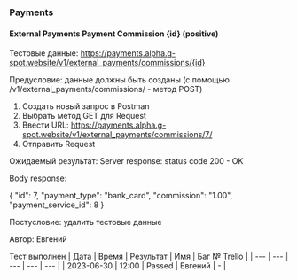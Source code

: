 ### Payments
#### External Payments Payment Commission {id} (positive)

Тестовые данные: https://payments.alpha.g-spot.website/v1/external_payments/commissions/{id}

Предусловие: данные должны быть созданы (с помощью /v1/external_payments/commissions/ - метод POST)

1. Создать новый запрос в Postman
2. Выбрать метод GET для Request
3. Ввести URL: https://payments.alpha.g-spot.website/v1/external_payments/commissions/7/
4. Отправить Request

Ожидаемый результат: Server response: status code 200 - OK

Body response:

{
    "id": 7,
    "payment_type": "bank_card",
    "commission": "1.00",
    "payment_service_id": 8
}


Постусловие: удалить тестовые данные

Автор: Евгений

Тест выполнен
| Дата | Время | Результат | Имя | Баг № Trello |
| --- | --- | --- | --- | --- |
| 2023-06-30 | 12:00 | Passed | Евгений | - | 